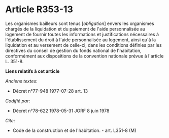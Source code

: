 # Article R353-13

Les organismes bailleurs sont tenus [*obligation*] envers les organismes chargés de la liquidation et du paiement de l'aide
personnalisée au logement de fournir toutes les informations et justifications nécessaires à l'établissement du droit à
l'aide personnalisée au logement, ainsi qu'à la liquidation et au versement de celle-ci, dans les conditions définies par les
directives du conseil de gestion du fonds national de l'habitation, conformément aux dispositions de la convention nationale
prévue à l'article L. 351-8.

**Liens relatifs à cet article**

_Anciens textes_:

  - Décret n°77-948 1977-07-28 art. 13

_Codifié par_:

  - Décret n°78-622 1978-05-31 JORF 8 juin 1978

_Cite_:

  - Code de la construction et de l'habitation. - art. L351-8 (M)

